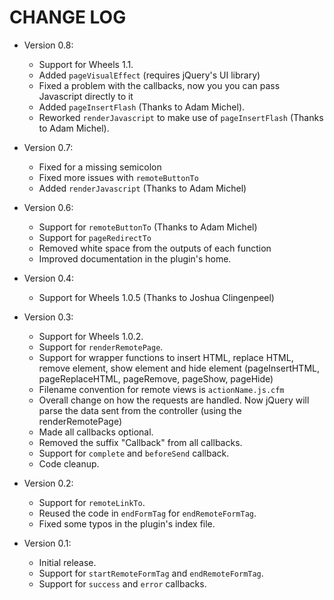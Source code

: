 # CHANGE LOG
- Version 0.8:
	- Support for Wheels 1.1.
	- Added `pageVisualEffect` (requires jQuery's UI library)
	- Fixed a problem with the callbacks, now you you can pass Javascript directly to it
	- Added `pageInsertFlash` (Thanks to Adam Michel).
	- Reworked `renderJavascript` to make use of `pageInsertFlash` (Thanks to Adam Michel).	
- Version 0.7:
	- Fixed for a missing semicolon
	- Fixed more issues with `remoteButtonTo`
	- Added `renderJavascript` (Thanks to Adam Michel)
- Version 0.6:
	- Support for `remoteButtonTo` (Thanks to Adam Michel)
	- Support for `pageRedirectTo`
	- Removed white space from the outputs of each function
	- Improved documentation in the plugin's home.
	
- Version 0.4:
	- Support for Wheels 1.0.5 (Thanks to Joshua Clingenpeel)
	
- Version 0.3:
	- Support for Wheels 1.0.2.
	- Support for `renderRemotePage`.
	- Support for wrapper functions to insert HTML, replace HTML, remove element, show element and hide element (pageInsertHTML, pageReplaceHTML, pageRemove, pageShow, pageHide)
	- Filename convention for remote views is `actionName.js.cfm`
	- Overall change on how the requests are handled. Now jQuery will parse the data sent from the controller (using the renderRemotePage)
	- Made all callbacks optional.
	- Removed the suffix "Callback" from all callbacks.
	- Support for `complete` and `beforeSend` callback.
	- Code cleanup.

- Version 0.2:
	- Support for `remoteLinkTo`.
	- Reused the code in `endFormTag` for `endRemoteFormTag`.
	- Fixed some typos in the plugin's index file.

- Version 0.1:
	- Initial release.
	- Support for `startRemoteFormTag` and `endRemoteFormTag`.
	- Support for `success` and `error` callbacks.
